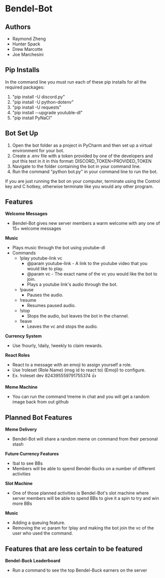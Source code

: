 # Bendel-Bot
## Authors

* Raymond Zheng
* Hunter Spack
* Drew Marcotte
* Joe Marchesini

## Pip Installs

In the command line you must run each of these pip installs for all the required packages:

1. "pip install -U discord.py"
2. "pip install -U python-dotenv"
3. "pip install -U requests"
4. "pip install --upgrade youtuble-dl"
5. "pip install PyNaCl"

## Bot Set Up

1. Open the bot folder as a project in PyCharm and then set up a virtual environment for your bot.
2. Create a .env file with a token provided by one of the developers and put this text in it in this format: DISCORD_TOKEN=PROVIDED_TOKEN
3. Navigate to the folder containing the bot in your command line.
4. Run the command "python bot.py" in your command line to run the bot.

If you are just running the bot on your computer, terminate using the Control key and C hotkey, otherwise terminate like you would any other program.

## Features
**Welcome Messages**
- Bendel-Bot gives new server members a warm welcome with any one of 15+ welcome messages

**Music**
- Plays music through the bot using youtube-dl
- Commands
  - !play youtube-link vc
    - @param youtube-link - A link to the youtube video that you would like to play.
    - @param vc - The exact name of the vc you would like the bot to join.
    - Plays a youtube link's audio through the bot.
  - !pause
    - Pauses the audio.
  - !resume
    - Resumes paused audio.
  - !stop
    - Stops the audio, but leaves the bot in the channel.
  - !leave
    - Leaves the vc and stops the audio.

**Currency System**
- Use !hourly, !daily, !weekly to claim rewards.

**React Roles**
- React to a message with an emoji to assign yourself a role.
- Use !roleset (Role Name) (msg id to react to) (Emoji) to configure.
- Ex. !roleset dev 824395559791755374 :thumbsup:

**Meme Machine**
- You can run the command !meme in chat and you will get a random image back from out github

## Planned Bot Features
**Meme Delivery**
- Bendel-Bot will share a random meme on command from their personal stash 

**Future Currency Features**
- !bal to see BBs
- Members will be able to spend Bendel-Bucks on a number of different activities

**Slot Machine**
- One of those planned activities is Bendel-Bot's slot machine where server members will be able to spend BBs to give it a spin to try and win more BBs

**Music**
- Adding a queuing feature.
- Removing the vc param for !play and making the bot join the vc of the user who used the command.

## Features that are less certain to be featured
**Bendel-Buck Leaderboard**
- Run a command to see the top Bendel-Buck earners on the server
